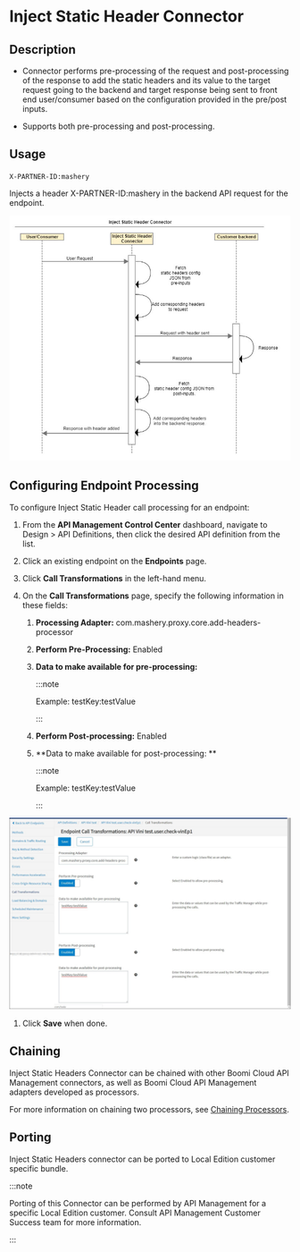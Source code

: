 ﻿---
sidebar_position: 12
---

# Inject Static Header Connector

<head>
  <meta name="guidename" content="API Management"/>
  <meta name="context" content="GUID-6b780c24-d596-4c87-9622-b956c5498036"/>
</head>

## Description

- Connector performs pre-processing of the request and post-processing of the response to add the static headers and its value to the target request going to the backend and target response being sent to front end user/consumer based on the configuration provided in the pre/post inputs.

- Supports both pre-processing and post-processing. 

## Usage

`X-PARTNER-ID:mashery`

Injects a header X-PARTNER-ID:mashery in the backend API request for the endpoint. 

![](../../Images/inject_static_headerconnector.jpg)

## Configuring Endpoint Processing

To configure Inject Static Header call processing for an endpoint: 

1. From the **API Management Control Center** dashboard, navigate to Design > API Definitions, then click the desired API definition from the list. 

1. Click an existing endpoint on the **Endpoints** page.

1. Click **Call Transformations** in the left-hand menu. 

1. On the **Call Transformations** page, specify the following information in these fields: 

   1. **Processing Adapter:** com.mashery.proxy.core.add-headers-processor

   1. **Perform Pre-Processing:** Enabled 

   1. **Data to make available for pre-processing:** 

      :::note
      
      Example: testKey:testValue

      :::

   1. **Perform Post-processing:** Enabled 

   1. **Data to make available for post-processing: **

      :::note
      
      Example: testKey:testValue

      :::

![error](../../Images/injectstatheader_masherysetup4.jpg)

1. Click **Save** when done. 

## Chaining

Inject Static Headers Connector can be chained with other Boomi Cloud API Management connectors, as well as Boomi Cloud API Management adapters developed as processors. 

For more information on chaining two processors, see [Chaining Processors](../ChainingProcessorsorConnectors/Overview.md).

## Porting

Inject Static Headers connector can be ported to Local Edition customer specific bundle. 

:::note

Porting of this Connector can be performed by API Management for a specific Local Edition customer. Consult API Management Customer Success team for more information. 

:::
